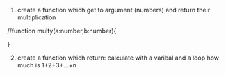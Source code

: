 1. create a function which get to argument (numbers) and return their multiplication

//function multy(a:number,b:number){

}

2. create a function which return: calculate with a varibal and a loop how much is 1+2+3+...+n
